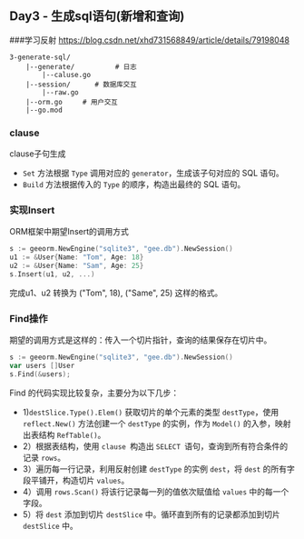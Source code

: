 ## Day3 - 生成sql语句(新增和查询)
###学习反射
https://blog.csdn.net/xhd731568849/article/details/79198048
```
3-generate-sql/
    |--generate/          # 日志
        |--caluse.go    
    |--session/      # 数据库交互
        |--raw.go
    |--orm.go     # 用户交互
    |--go.mod
```

### clause
clause子句生成
- `Set` 方法根据 `Type` 调用对应的 `generator`，生成该子句对应的 SQL 语句。
- `Build` 方法根据传入的 `Type` 的顺序，构造出最终的 SQL 语句。

### 实现Insert
ORM框架中期望Insert的调用方式
```go
s := geeorm.NewEngine("sqlite3", "gee.db").NewSession()
u1 := &User{Name: "Tom", Age: 18}
u2 := &User{Name: "Sam", Age: 25}
s.Insert(u1, u2, ...)
```
完成u1、u2 转换为 ("Tom", 18), ("Same", 25) 这样的格式。


### Find操作
期望的调用方式是这样的：传入一个切片指针，查询的结果保存在切片中。
```go
s := geeorm.NewEngine("sqlite3", "gee.db").NewSession()
var users []User
s.Find(&users);
```

Find 的代码实现比较复杂，主要分为以下几步：

- 1)`destSlice.Type().Elem()` 获取切片的单个元素的类型 `destType`，使用 `reflect.New()` 方法创建一个 `destType` 的实例，作为 `Model()` 的入参，映射出表结构 `RefTable()`。
- 2）根据表结构，使用 `clause `构造出 `SELECT `语句，查询到所有符合条件的记录 `rows`。
- 3）遍历每一行记录，利用反射创建 `destType` 的实例 `dest`，将 `dest` 的所有字段平铺开，构造切片 `values`。
- 4）调用 `rows.Scan()` 将该行记录每一列的值依次赋值给 `values` 中的每一个字段。
- 5）将 `dest` 添加到切片 `destSlice` 中。循环直到所有的记录都添加到切片 `destSlice` 中。
